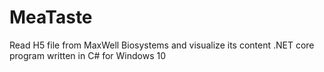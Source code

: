 # MeaTaste

Read H5 file from MaxWell Biosystems and visualize its content
.NET core program written in C# for Windows 10
